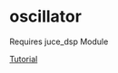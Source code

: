 # oscillator

Requires juce_dsp Module

[Tutorial](https://www.youtube.com/watch?v=ADG6Rsd3ekg&list=PLLgJJsrdwhPwJimt5vtHtNmu63OucmPck)
